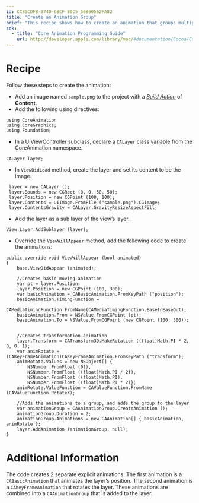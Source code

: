 ```yaml
---
id: CC85CDF8-974D-68CF-B0C5-56B60562FA82
title: "Create an Animation Group"
brief: "This recipe shows how to create an animation that groups multiple animations together using Core Animation."
sdk:
  - title: "Core Animation Programming Guide" 
    url: http://developer.apple.com/library/mac/#documentation/Cocoa/Conceptual/CoreAnimation_guide/Introduction/Introduction.html
---
```


<a name="Recipe" class="injected"></a>


# Recipe

Follow these steps to create the animation:

-  Add an image named `sample.png` to the project with a [*Build Action*](http://developer.xamarin.com/guides/ios/application_fundamentals/working_with_images/) of **Content**.
-  Add the following using directives:

```
using CoreAnimation
using CoreGraphics;
using Foundation;
```
-  In a UIViewController subclass, declare a `CALayer` class variable from the CoreAnimation namespace.


```
CALayer layer;
```

-  In `ViewDidLoad` method, create the layer and set its content to be the image.


```
 layer = new CALayer ();
 layer.Bounds = new CGRect (0, 0, 50, 50);
 layer.Position = new CGPoint (100, 100);
 layer.Contents = UIImage.FromFile ("sample.png").CGImage;
 layer.ContentsGravity = CALayer.GravityResizeAspectFill;
```

-  Add the layer as a sub layer of the view’s layer.


```
View.Layer.AddSublayer (layer);
```

-  Override the `ViewWillAppear` method,  add the following code to create the animations:


```
public override void ViewWillAppear (bool animated)
{
	base.ViewDidAppear (animated);

	//Creates basic moving animation
	var pt = layer.Position;
	layer.Position = new CGPoint (100, 300);
	var basicAnimation = CABasicAnimation.FromKeyPath ("position");
	basicAnimation.TimingFunction =
					CAMediaTimingFunction.FromName(CAMediaTimingFunction.EaseInEaseOut);
	basicAnimation.From = NSValue.FromCGPoint (pt);
	basicAnimation.To = NSValue.FromCGPoint (new CGPoint (100, 300));


	//Creates transformation animation
	layer.Transform = CATransform3D.MakeRotation ((float)Math.PI * 2, 0, 0, 1);
	var animRotate = (CAKeyFrameAnimation)CAKeyFrameAnimation.FromKeyPath ("transform");
	animRotate.Values = new NSObject[] {
		NSNumber.FromFloat (0f),
		NSNumber.FromFloat ((float)Math.PI / 2f),
		NSNumber.FromFloat ((float)Math.PI),
		NSNumber.FromFloat ((float)Math.PI * 2)};
	animRotate.ValueFunction = CAValueFunction.FromName (CAValueFunction.RotateX);

	//Adds the animations to a group, and adds the group to the layer
	var animationGroup = CAAnimationGroup.CreateAnimation ();
	animationGroup.Duration = 2;
	animationGroup.Animations = new CAAnimation[] { basicAnimation, animRotate };
	layer.AddAnimation (animationGroup, null);
}
```

 <a name="Additional_Information" class="injected"></a>


# Additional Information

The code creates 2 separate explicit animations. The first animation is a
`CABasicAnimation` that animates the layer’s position. The second animation is a
`CAKeyFrameAnimation` that rotates the layer. These animations are combined into a
`CAAnimationGroup` that is added to the layer.

